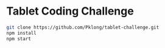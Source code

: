 # Tablet Coding Challenge

```sh
git clone https://github.com/Pklong/tablet-challenge.git
npm install
npm start
```
